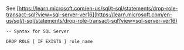 See [https://learn.microsoft.com/en-us/sql/t-sql/statements/drop-role-transact-sql?view=sql-server-ver16](https://learn.microsoft.com/en-us/sql/t-sql/statements/drop-role-transact-sql?view=sql-server-ver16)
```
-- Syntax for SQL Server  
  
DROP ROLE [ IF EXISTS ] role_name
```
